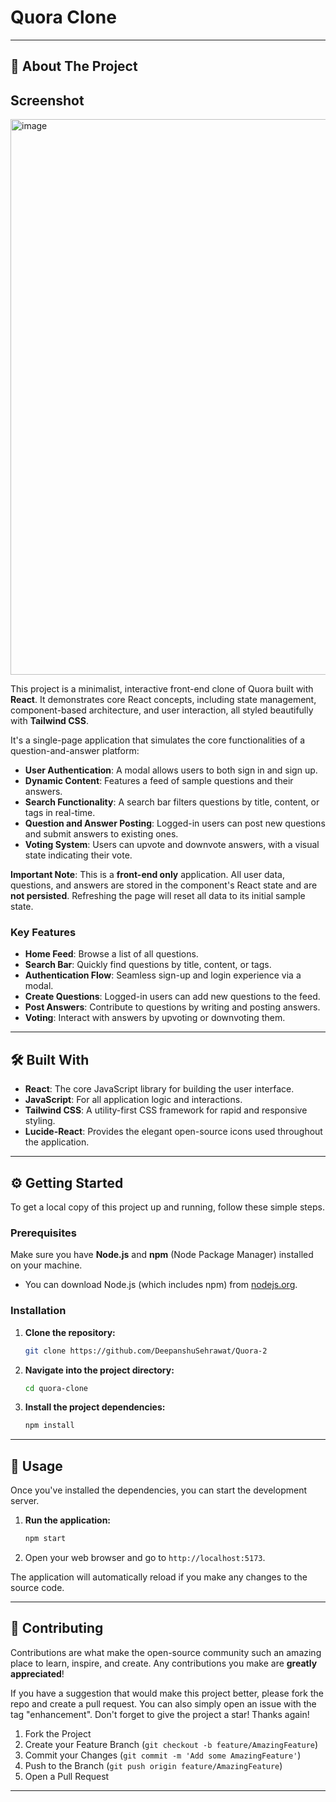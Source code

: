 # Quora Clone

---

## 🚀 About The Project

## Screenshot
<img width="1402" height="889" alt="image" src="https://github.com/user-attachments/assets/c2517a03-ccd4-4f3b-ae55-5c8bbecc242a" />


This project is a minimalist, interactive front-end clone of Quora built with **React**. It demonstrates core React concepts, including state management, component-based architecture, and user interaction, all styled beautifully with **Tailwind CSS**.

It's a single-page application that simulates the core functionalities of a question-and-answer platform:

* **User Authentication**: A modal allows users to both sign in and sign up.
* **Dynamic Content**: Features a feed of sample questions and their answers.
* **Search Functionality**: A search bar filters questions by title, content, or tags in real-time.
* **Question and Answer Posting**: Logged-in users can post new questions and submit answers to existing ones.
* **Voting System**: Users can upvote and downvote answers, with a visual state indicating their vote.

**Important Note**: This is a **front-end only** application. All user data, questions, and answers are stored in the component's React state and are **not persisted**. Refreshing the page will reset all data to its initial sample state.

### Key Features
* **Home Feed**: Browse a list of all questions.
* **Search Bar**: Quickly find questions by title, content, or tags.
* **Authentication Flow**: Seamless sign-up and login experience via a modal.
* **Create Questions**: Logged-in users can add new questions to the feed.
* **Post Answers**: Contribute to questions by writing and posting answers.
* **Voting**: Interact with answers by upvoting or downvoting them.

---

## 🛠️ Built With

* **React**: The core JavaScript library for building the user interface.
* **JavaScript**: For all application logic and interactions.
* **Tailwind CSS**: A utility-first CSS framework for rapid and responsive styling.
* **Lucide-React**: Provides the elegant open-source icons used throughout the application.

---

## ⚙️ Getting Started

To get a local copy of this project up and running, follow these simple steps.

### Prerequisites

Make sure you have **Node.js** and **npm** (Node Package Manager) installed on your machine.

* You can download Node.js (which includes npm) from [nodejs.org](https://nodejs.org/).

### Installation

1.  **Clone the repository:**
    ```bash
    git clone https://github.com/DeepanshuSehrawat/Quora-2
    ```
    
2.  **Navigate into the project directory:**
    ```bash
    cd quora-clone
    ```
3.  **Install the project dependencies:**
    ```bash
    npm install
    ```

---

## 🚀 Usage

Once you've installed the dependencies, you can start the development server.

1.  **Run the application:**
    ```bash
    npm start
    ```
2.  Open your web browser and go to `http://localhost:5173`.

The application will automatically reload if you make any changes to the source code.

---

## 🤝 Contributing

Contributions are what make the open-source community such an amazing place to learn, inspire, and create. Any contributions you make are **greatly appreciated**!

If you have a suggestion that would make this project better, please fork the repo and create a pull request. You can also simply open an issue with the tag "enhancement". Don't forget to give the project a star! Thanks again!

1.  Fork the Project
2.  Create your Feature Branch (`git checkout -b feature/AmazingFeature`)
3.  Commit your Changes (`git commit -m 'Add some AmazingFeature'`)
4.  Push to the Branch (`git push origin feature/AmazingFeature`)
5.  Open a Pull Request

---



